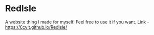 # RedIsle
A website thing I made for myself. Feel free to use it if you want.
Link - https://0cvlt.github.io/RedIsle/
